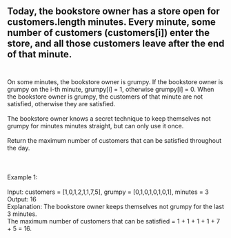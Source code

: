 ## Today, the bookstore owner has a store open for customers.length minutes.  Every minute, some number of customers (customers[i]) enter the store, and all those customers leave after the end of that minute. <br> <br> 
On some minutes, the bookstore owner is grumpy.  If the bookstore owner is grumpy on the i-th minute, grumpy[i] = 1, otherwise grumpy[i] = 0.  When the bookstore owner is grumpy, the customers of that minute are not satisfied, otherwise they are satisfied. <br> <br> 
The bookstore owner knows a secret technique to keep themselves not grumpy for minutes minutes straight, but can only use it once. <br> <br> 
Return the maximum number of customers that can be satisfied throughout the day. <br> <br> <br> <br> 
Example 1: <br> <br> 
Input: customers = [1,0,1,2,1,1,7,5], grumpy = [0,1,0,1,0,1,0,1], minutes = 3 <br> 
Output: 16 <br> 
Explanation: The bookstore owner keeps themselves not grumpy for the last 3 minutes. <br> 
The maximum number of customers that can be satisfied = 1 + 1 + 1 + 1 + 7 + 5 = 16. <br> 
